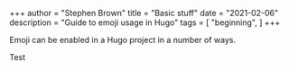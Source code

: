 +++
author = "Stephen Brown"
title = "Basic stuff"
date = "2021-02-06"
description = "Guide to emoji usage in Hugo"
tags = [
    "beginning",
]
+++

Emoji can be enabled in a Hugo project in a number of ways. 
<!--more-->
Test